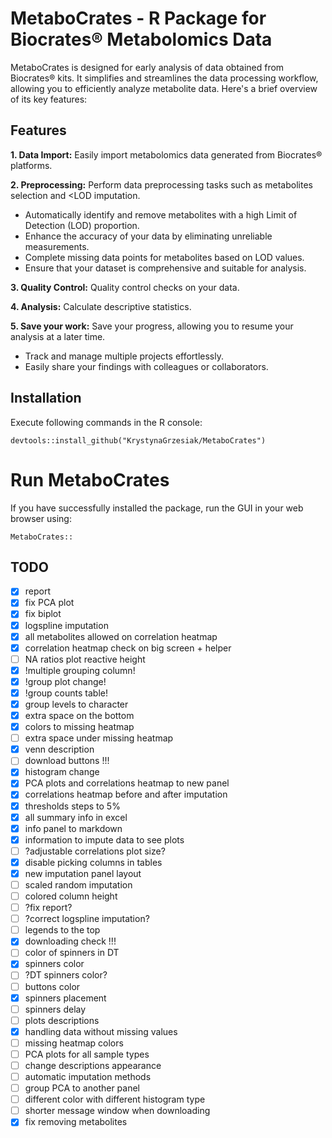 # MetaboCrates - R Package for Biocrates® Metabolomics Data

MetaboCrates is designed for early analysis of data obtained from Biocrates® kits. It simplifies and streamlines the data processing workflow, allowing you to efficiently analyze metabolite data. Here's a brief overview of its key features:


## Features

**1. Data Import:** Easily import metabolomics data generated from Biocrates® platforms.

**2. Preprocessing:** Perform data preprocessing tasks such as metabolites selection and <LOD imputation. 

   - Automatically identify and remove metabolites with a high Limit of Detection (LOD) proportion.
   - Enhance the accuracy of your data by eliminating unreliable measurements.
   - Complete missing data points for metabolites based on LOD values.
   - Ensure that your dataset is comprehensive and suitable for analysis.

**3. Quality Control:** Quality control checks on your data.

**4. Analysis:** Calculate descriptive statistics.

**5. Save your work:** Save your progress, allowing you to resume your analysis at a later time.

  - Track and manage multiple projects effortlessly.
  - Easily share your findings with colleagues or collaborators.
  


## Installation

Execute following commands in the R console:

```
devtools::install_github("KrystynaGrzesiak/MetaboCrates")
```

# Run MetaboCrates

If you have successfully installed the package, run the GUI in your web browser using:

```
MetaboCrates::
```

## TODO

- [x] report
- [x] fix PCA plot
- [x] fix biplot
- [x] logspline imputation
- [x] all metabolites allowed on correlation heatmap
- [x] correlation heatmap check on big screen + helper
- [ ] NA ratios plot reactive height
- [x] !multiple grouping column!
- [x] !group plot change!
- [x] !group counts table!
- [x] group levels to character
- [x] extra space on the bottom
- [x] colors to missing heatmap
- [ ] extra space under missing heatmap
- [x] venn description
- [ ] download buttons !!!
- [x] histogram change
- [x] PCA plots and correlations heatmap to new panel
- [x] correlations heatmap before and after imputation
- [x] thresholds steps to 5%
- [x] all summary info in excel
- [x] info panel to markdown
- [x] information to impute data to see plots
- [ ] ?adjustable correlations plot size?
- [x] disable picking columns in tables
- [x] new imputation panel layout
- [ ] scaled random imputation
- [ ] colored column height
- [ ] ?fix report?
- [ ] ?correct logspline imputation?
- [ ] legends to the top
- [x] downloading check !!!
- [ ] color of spinners in DT
- [x] spinners color
- [ ] ?DT spinners color?
- [ ] buttons color
- [x] spinners placement
- [ ] spinners delay
- [ ] plots descriptions
- [x] handling data without missing values
- [ ] missing heatmap colors
- [ ] PCA plots for all sample types
- [ ] change descriptions appearance
- [ ] automatic imputation methods
- [ ] group PCA to another panel
- [ ] different color with different histogram type
- [ ] shorter message window when downloading
- [x] fix removing metabolites
